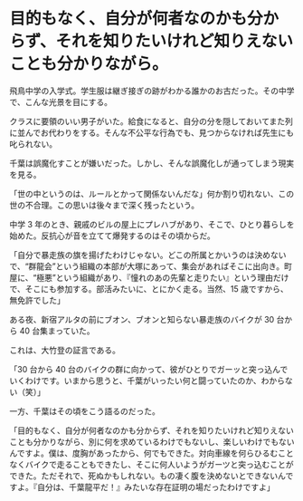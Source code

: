 # 目的もなく、自分が何者なのかも分からず、それを知りたいけれど知りえないことも分かりながら。

飛鳥中学の入学式。学生服は継ぎ接ぎの跡がわかる誰かのお古だった。その中学で、こんな光景を目にする。

クラスに要領のいい男子がいた。給食になると、自分の分を隠しておいてまた列に並んでお代わりをする。そんな不公平な行為でも、見つからなければ先生にも叱られない。

千葉は誤魔化すことが嫌いだった。しかし、そんな誤魔化しが通ってしまう現実を見る。

「世の中というのは、ルールとかって関係ないんだな」何か割り切れない、この世の不合理。この思いは後々まで深く残ったという。

中学 3 年のとき、親戚のビルの屋上にプレハブがあり、そこで、ひとり暮らしを始めた。反抗心が音を立てて爆発するのはその頃からだ。

「自分で暴走族の旗を揚げたわけじゃない。どこの所属とかいうのは決めないで、“群龍会”という組織の本部が大塚にあって、集会があればそこに出向き。町屋に、“極悪”という組織があり、『憧れのあの先輩と走りたい』という理由だけで、そこにも参加する。部活みたいに、とにかく走る。当然、15 歳ですから、無免許でした」

ある夜、新宿アルタの前にブオン、ブオンと知らない暴走族のバイクが 30 台から 40 台集まっていた。

これは、大竹登の証言である。

「30 台から 40 台のバイクの群に向かって、彼がひとりでガーッと突っ込んでいくわけです。いまから思うと、千葉がいったい何と闘っていたのか、わからない（笑）」

一方、千葉はその頃をこう語るのだった。

「目的もなく、自分が何者なのかも分からず、それを知りたいけれど知りえないことも分かりながら、別に何を求めているわけでもないし、楽しいわけでもないんですよ。僕は、度胸があったから、何でもできた。対向車線を何らひるむことなくバイクで走ることもできたし、そこに何人いようがガーツと突っ込むことができた。ただそれで、死ぬかもしれない。もの凄く腹を決めないとできないんですよ。『自分は、千葉龍平だ！』みたいな存在証明の場だったわけですよ」
